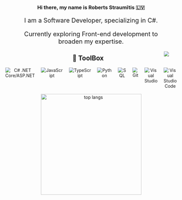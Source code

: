 <div align="center">
  
  ### Hi there, my name is Roberts Straumītis :latvia:
  <div style="text-align: center;">
  <p style="font-size: 20px;">I am a Software Developer, specializing in C#.</p>
  <p style="font-size: 20px;">Currently exploring Front-end development to broaden my expertise.</p>
  <p <img src="https://github.com/robertsstr/robertsstr/blob/main/iltza-monkey-hi.gif" alt="Alt Text" width="100" height="100"> </p>
</div>

  <img src="https://visitor-badge.laobi.icu/badge?page_id=robertsstr.robertsstr" align="right">
  
  ## :toolbox: ToolBox
  <div style="display: flex; justify-content: center; gap: 20px;">
      <img src="https://img.icons8.com/color/48/000000/c-sharp-logo.png" alt="C# .NET Core/ASP.NET"/>
      <img src="https://img.icons8.com/color/48/000000/javascript.png" alt="JavaScript"/>
      <img src="https://img.icons8.com/color/48/000000/typescript.png" alt="TypeScript"/>
      <img src="https://img.icons8.com/color/48/0000FF/python.png" alt="Python"/>
      <img src="https://img.icons8.com/color/48/0000FF/sql.png" alt="SQL"/>
      <img src="https://img.icons8.com/color/48/000000/git.png" alt="Git"/>
      <img src="https://upload.wikimedia.org/wikipedia/commons/thumb/2/2c/Visual_Studio_Icon_2022.svg/48px-Visual_Studio_Icon_2022.svg.png" alt="Visual Studio"/>
      <img src="https://img.icons8.com/color/48/000000/visual-studio-code-2019.png" alt="Visual Studio Code"/>
  </div>
  <br>
  <div>
  <img width=325 src="https://github-readme-stats-salesp07.vercel.app/api/top-langs/?username=robertsstr&hide=HTML&langs_count=8&layout=compact&theme=react&border_radius=10&size_weight=0.5&count_weight=0.5&exclude_repo=github-readme-stats" alt="top langs" />
  </div>

</div>


<!--
**robertsstr/robertsstr** is a ✨ _special_ ✨ repository because its `README.md` (this file) appears on your GitHub profile.

Here are some ideas to get you started:

- 🔭 I’m currently working on ...
- 🌱 I’m currently learning ...
- 👯 I’m looking to collaborate on ...
- 🤔 I’m looking for help with ...
- 💬 Ask me about ...
- 📫 How to reach me: ...
- 😄 Pronouns: ...
- ⚡ Fun fact: ...
-->
